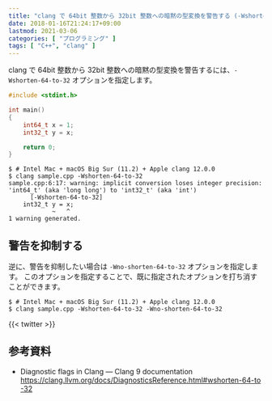 ```yaml
---
title: "clang で 64bit 整数から 32bit 整数への暗黙の型変換を警告する (-Wshorten-64-to-32)"
date: 2018-01-16T21:24:17+09:00
lastmod: 2021-03-06
categories: [ "プログラミング" ]
tags: [ "C++", "clang" ]
---
```


clang で 64bit 整数から 32bit 整数への暗黙の型変換を警告するには、`-Wshorten-64-to-32` オプションを指定します。

```cpp
#include <stdint.h>

int main()
{
    int64_t x = 1;
    int32_t y = x;

    return 0;
}
```

```console
$ # Intel Mac + macOS Big Sur (11.2) + Apple clang 12.0.0
$ clang sample.cpp -Wshorten-64-to-32
sample.cpp:6:17: warning: implicit conversion loses integer precision: 'int64_t' (aka 'long long') to 'int32_t' (aka 'int')
      [-Wshorten-64-to-32]
    int32_t y = x;
            ~   ^
1 warning generated.
```

## 警告を抑制する

逆に、警告を抑制したい場合は `-Wno-shorten-64-to-32` オプションを指定します。
このオプションを指定することで、既に指定されたオプションを打ち消すことができます。

```console
$ # Intel Mac + macOS Big Sur (11.2) + Apple clang 12.0.0
$ clang sample.cpp -Wshorten-64-to-32 -Wno-shorten-64-to-32
```

{{< twitter >}}

## 参考資料

- Diagnostic flags in Clang &#8212; Clang 9 documentation<br />
  <span style="word-break: break-all;">
  https://clang.llvm.org/docs/DiagnosticsReference.html#wshorten-64-to-32
  </span>

